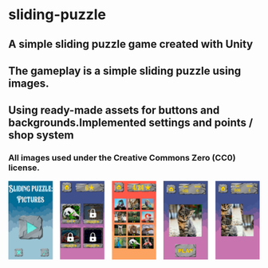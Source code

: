 # sliding-puzzle
## A simple sliding puzzle game created with Unity
## The gameplay is a simple sliding puzzle using images.
## Using ready-made assets for buttons and backgrounds.Implemented settings and points / shop system
### All images used under the Creative Commons Zero (CC0) license.
![alt text](https://github.com/LevProg/sliding-puzzle/blob/main/slide1.png?raw=true)
